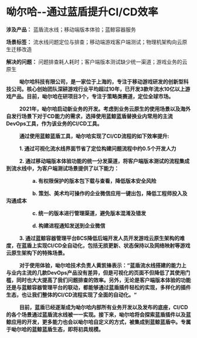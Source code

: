 # **呦尔哈--通过蓝盾提升CI/CD效率**

**涉及产品：** 蓝盾流水线；移动端版本体验；蓝鲸容器服务

**场景标签：** 流水线问题定位与排查；移动端游戏客户端测试；物理机架构向云原生迁移改造

**解决的问题：**  问题排查耗人耗时；客户端版本测试缺少统一渠道；游戏业务的云原生
 <br /> 


&emsp; &emsp; **呦尔哈科技有限公司，是一家位于上海的，专注于移动游戏研发的创新型科技公司。核心创始团队深耕游戏行业平均超过10年，已开发3款年流水10亿以上游戏产品。目前，呦尔哈在研项目3个，专注于策略类赛道，定位全球市场。** <br />  


&emsp; &emsp; **2021年，呦尔哈启动新业务的开发。考虑到业务云原生的使用场景以及海外自发行场景下对于CD能力的需求，选择使用蓝鲸蓝盾替换业内常用的主流DevOps工具，作为该业务的CI/CD工具。**  <br /> 



&emsp; &emsp; **通过使用蓝鲸蓝盾工具，呦尔哈实现了CI/CD流程的如下效率提升:**

&emsp; &emsp; **1. 通过可视化流水线界面节省了定位构建问题流程中约0.5个开发人力**

&emsp; &emsp; **2. 通过移动端版本体验功能的统一分发渠道，将客户端版本测试的流程集成到流水线中，为客户端测试场景提供了以下能力：**

&emsp; &emsp; &emsp; &emsp;  **a. 有权限保护的版本包下载与查看，降低版本安全风险**
    
&emsp; &emsp; &emsp; &emsp;  **b. 策划、美术均可操作的企业微信应用一键出包，降低工程师投入及沟通成本**
    
&emsp; &emsp; &emsp; &emsp;  **c. 统一的版本进行管理渠道，避免版本混淆及错发**
    
&emsp; &emsp; &emsp; &emsp;  **d. 构建进程通知发送到企业微信** <br />

&emsp; &emsp; **3. 通过蓝鲸容器管理平台BCS降低后端开发人员开发游戏云原生架构的难度，在蓝盾上实现CI/CD全自动化，包括无损更新、状态保持以及网络映射等游戏云原生架构下的特殊场景。**<br /> 
            


&emsp; &emsp; **对于使用体验，呦尔哈技术负责人黄凯锋表示：“蓝盾流水线搭建的能力上与业内主流的几款DevOps产品没有差异，但是可视化的页面不但降低了其使用门槛，同时也大大提高了我们问题排查的效率。另外，无论是客户端版本体验的功能还是与蓝鲸容器管理平台的联动，都能够通过蓝盾插件轻松的实现，多样化的插件生态，也让我们整体的CI/CD流程实现了全面的自动化。“**<br /> 

&emsp; &emsp; **目前，蓝盾已经逐渐成为呦尔哈内部所有业务开发以及发布的底座，CI/CD的各个场景通过蓝盾流水线被一一实现。接下来，呦尔哈将会探索蓝盾插件以及蓝鲸应用的开发，更多能力也会以呦尔哈自定义的方式，被集成到蓝鲸蓝盾中。专属于呦尔哈的蓝鲸蓝盾生态，即将初具规模。**

